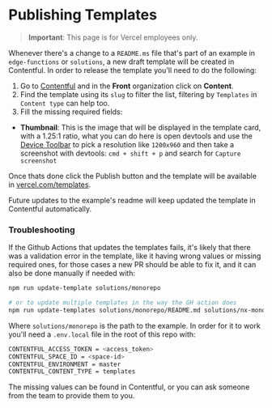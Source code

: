 # Publishing Templates

> **Important**: This page is for Vercel employees only.

Whenever there's a change to a `README.ms` file that's part of an example in `edge-functions` or `solutions`, a new draft template will be created in Contentful. In order to release the template you'll need to do the following:

1. Go to [Contentful](https://app.contentful.com) and in the **Front** organization click on **Content**.
2. Find the template using its `slug` to filter the list, filtering by `Templates` in `Content type` can help too.
3. Fill the missing required fields:

- **Thumbnail**: This is the image that will be displayed in the template card, with a 1.25:1 ratio, what you can do here is open devtools and use the [Device Toolbar](https://developer.chrome.com/docs/devtools/device-mode/) to pick a resolution like `1200x960` and then take a screenshot with devtools: `cmd + shift + p` and search for `Capture screenshot`

Once thats done click the Publish button and the template will be available in [vercel.com/templates](https://vercel.com/templates).

Future updates to the example's readme will keep updated the template in Contentful automatically.

### Troubleshooting

If the Github Actions that updates the templates fails, it's likely that there was a validation error in the template, like it having wrong values or missing required ones, for those cases a new PR should be able to fix it, and it can also be done manually if needed with:

```bash
npm run update-template solutions/monorepo

# or to update multiple templates in the way the GH action does
npm run update-templates solutions/monorepo/README.md solutions/nx-monorepo/README.md
```

Where `solutions/monorepo` is the path to the example. In order for it to work you'll need a `.env.local` file in the root of this repo with:

```bash
CONTENTFUL_ACCESS_TOKEN = <access_token>
CONTENTFUL_SPACE_ID = <space-id>
CONTENTFUL_ENVIRONMENT = master
CONTENTFUL_CONTENT_TYPE = templates
```

The missing values can be found in Contentful, or you can ask someone from the team to provide them to you.
